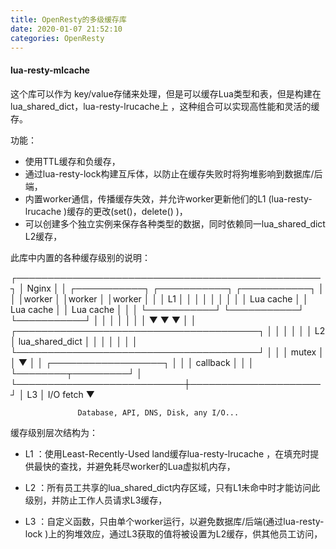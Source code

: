 ```yaml
---
title: OpenResty的多级缓存库
date: 2020-01-07 21:52:10
categories: OpenResty
---
```


#### lua-resty-mlcache

这个库可以作为 key/value存储来处理，但是可以缓存Lua类型和表，但是构建在lua_shared_dict，lua-resty-lrucache上 ，这种组合可以实现高性能和灵活的缓存。

功能：

- 使用TTL缓存和负缓存，
- 通过lua-resty-lock构建互斥体，以防止在缓存失败时将狗堆影响到数据库/后端，
- 内置worker通信，传播缓存失效，并允许worker更新他们的L1 (lua-resty-lrucache )缓存的更改(set()，delete() )，
- 可以创建多个独立实例来保存各种类型的数据，同时依赖同一lua_shared_dict L2缓存，

此库中内置的各种缓存级别的说明：

┌─────────────────────────────────────────────────┐
│ Nginx                                           │
│       ┌───────────┐ ┌───────────┐ ┌───────────┐ │
│       │worker     │ │worker     │ │worker     │ │
│ L1    │           │ │           │ │           │ │
│       │ Lua cache │ │ Lua cache │ │ Lua cache │ │
│       └───────────┘ └───────────┘ └───────────┘ │
│             │             │             │       │
│             ▼             ▼             ▼       │
│       ┌───────────────────────────────────────┐ │
│       │                                       │ │
│ L2    │           lua_shared_dict             │ │
│       │                                       │ │
│       └───────────────────────────────────────┘ │
│                           │ mutex               │
│                           ▼                     │
│                  ┌──────────────────┐           │
│                  │     callback     │           │
│                  └────────┬─────────┘           │
└───────────────────────────┼─────────────────────┘
                            │
  L3                        │   I/O fetch
                            ▼

                   Database, API, DNS, Disk, any I/O...






 缓存级别层次结构为：

 - L1 ：使用Least-Recently-Used land缓存lua-resty-lrucache ，在填充时提供最快的查找，并避免耗尽worker的Lua虚拟机内存，

 - L2 ：所有员工共享的lua_shared_dict内存区域，只有L1未命中时才能访问此级别，并防止工作人员请求L3缓存，

 - L3 ：自定义函数，只由单个worker运行，以避免数据库/后端(通过lua-resty-lock )上的狗堆效应，通过L3获取的值将被设置为L2缓存，供其他员工访问，



